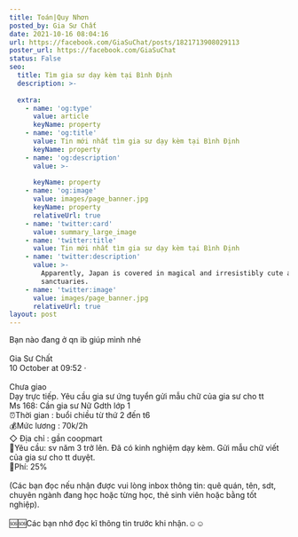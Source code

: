 ```yaml
---
title: Toán|Quy Nhơn
posted_by: Gia Sư Chất
date: 2021-10-16 08:04:16
url: https://facebook.com/GiaSuChat/posts/1821713908029113
poster_url: https://facebook.com/GiaSuChat
status: False
seo:
  title: Tìm gia sư dạy kèm tại Bình Định
  description: >-
    
  extra:
    - name: 'og:type'
      value: article
      keyName: property
    - name: 'og:title'
      value: Tin mới nhất tìm gia sư dạy kèm tại Bình Định
      keyName: property
    - name: 'og:description'
      value: >-
        
      keyName: property
    - name: 'og:image'
      value: images/page_banner.jpg
      keyName: property
      relativeUrl: true
    - name: 'twitter:card'
      value: summary_large_image
    - name: 'twitter:title'
      value: Tin mới nhất tìm gia sư dạy kèm tại Bình Định
    - name: 'twitter:description'
      value: >-
        Apparently, Japan is covered in magical and irresistibly cute animal
        sanctuaries.
    - name: 'twitter:image'
      value: images/page_banner.jpg
      relativeUrl: true
layout: post
---
```

Bạn nào đang ở qn ib giúp mình nhé<br><br>Gia Sư Chất<br>10 October at 09:52 ·<br><br>Chưa giao<br>Dạy trực tiếp. Yêu cầu gia sư ứng tuyển gửi mẫu chữ của gia sư cho tt<br>Ms 168: Cần gia sư Nữ Gdth lớp 1<br>⏰Thời gian : buổi chiều từ thứ 2 đến t6<br>💰Mức lương : 70k/2h<br>◇ Địa chỉ : gần coopmart<br>📒Yêu cầu: sv năm 3 trở lên. Đã có kinh nghiệm dạy kèm. Gửi mẫu chữ viết của gia sư cho tt duyệt.<br>💸Phí: 25%<br><br>(Các bạn đọc nếu nhận được vui lòng inbox thông tin: quê quán, tên, sdt, chuyên ngành đang học hoặc từng học, thẻ sinh viên hoặc bằng tốt nghiệp).<br><br>🆘🆘Các bạn nhớ đọc kĩ thông tin trước khi nhận.☺️☺️
